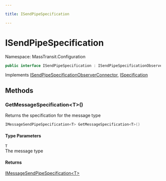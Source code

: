 ```yaml
---

title: ISendPipeSpecification

---
```


# ISendPipeSpecification

Namespace: MassTransit.Configuration

```csharp
public interface ISendPipeSpecification : ISendPipeSpecificationObserverConnector, ISpecification
```

Implements [ISendPipeSpecificationObserverConnector](../masstransit-configuration/isendpipespecificationobserverconnector), [ISpecification](../masstransit/ispecification)

## Methods

### **GetMessageSpecification\<T\>()**

Returns the specification for the message type

```csharp
IMessageSendPipeSpecification<T> GetMessageSpecification<T>()
```

#### Type Parameters

`T`<br/>
The message type

#### Returns

[IMessageSendPipeSpecification\<T\>](../masstransit-configuration/imessagesendpipespecification-1)<br/>
